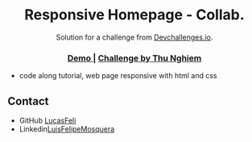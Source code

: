 <!-- Please update value in the {}  -->

<h1 align="center">Responsive Homepage - Collab.</h1>





<div align="center">
   Solution for a challenge from  <a href="http://devchallenges.io" target="_blank">Devchallenges.io</a>.
</div>

<div align="center"> 
  <h3>
    <a href="https://lucasfeli.github.io/404-not-found-master/">
      Demo
    </a>
    <span> | </span>
     <a href="https://devchallenges.io/learn/tutorial/responsive-homepage">
      Challenge by Thu Nghiem
    </a>
   
   
  </h3>
</div>

- code along tutorial, web page responsive with html and css


## Contact


- GitHub [LucasFeli](https://github.com/LucasFeli)
- Linkedin[LuisFelipeMosquera](https://www.linkedin.com/in/felipemosquera/)


